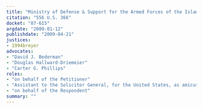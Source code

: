 ```yaml
---
title: "Ministry of Defense & Support for the Armed Forces of the Islamic Republic v. Elahi"
citation: "556 U.S. 366"
docket: "07-615"
argdate: "2009-01-12"
publishdate: "2009-04-21"
justices:
- 1994breyer
advocates:
- "David J. Bederman"
- "Douglas Hallward-Driemeier"
- "Carter G. Phillips"
roles:
- "on behalf of the Petitioner"
- "Assistant to the Solicitor General, for the United States, as amicus curiae, supporting the Petitioner"
- "on behalf of the Respondent"
summary: ""
---
```


